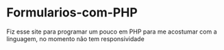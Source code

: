 # Formularios-com-PHP
 Fiz esse site para programar um pouco em PHP para me acostumar com a linguagem, no momento não tem responsividade
